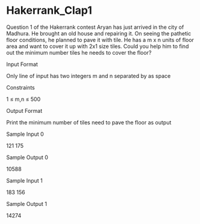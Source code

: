 # Hakerrank_Clap1
Question 1 of the Hakerrank contest
Aryan has just arrived in the city of Madhura. He brought an old house and repairing it. On seeing the pathetic floor conditions, he planned to pave it with tile. He has a m x n units of floor area and want to cover it up with 2x1 size tiles. Could you help him to find out the minimum number tiles he needs to cover the floor?

Input Format

Only line of input has two integers m and n separated by as space

Constraints

1 ≤ m,n ≤ 500

Output Format

Print the minimum number of tiles need to pave the floor as output

Sample Input 0

121 175

Sample Output 0

10588

Sample Input 1

 183 156

Sample Output 1

14274

